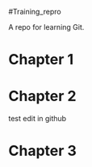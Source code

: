 #Training_repro

A repo for learning Git.

# Chapter 1

# Chapter 2
  test edit in github
# Chapter 3 
